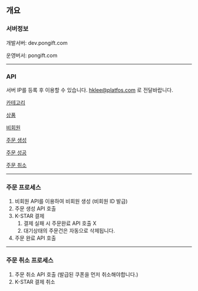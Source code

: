 ## 개요

### 서버정보

개발서버: dev.pongift.com

운영버서: pongift.com

- - -

### API

서버 IP를 등록 후 이용할 수 있습니다.
hklee@platfos.com 로 전달바랍니다.

[카테고리](https://github.com/platfos01/api-document/blob/master/%EC%B9%B4%ED%85%8C%EA%B3%A0%EB%A6%AC.md)

[상품](https://github.com/platfos01/api-document/blob/master/%EC%83%81%ED%92%88.md)

[비회원](https://github.com/platfos01/api-document/blob/master/%EB%B9%84%ED%9A%8C%EC%9B%90.md)

[주문 생성](https://github.com/platfos01/api-document/blob/master/%EC%A3%BC%EB%AC%B8%20%EC%83%9D%EC%84%B1.md)

[주문 성공](https://github.com/platfos01/api-document/blob/master/%EC%A3%BC%EB%AC%B8%20%EC%84%B1%EA%B3%B5.md)

[주문 취소](https://github.com/platfos01/api-document/blob/master/%EC%A3%BC%EB%AC%B8%20%EC%B7%A8%EC%86%8C.md)

- - -

### 주문 프로세스

1. 비회원 API를 이용하여 비회원 생성 (비회원 ID 발급)
2. 주문 생성 API 호출
3. K-STAR 결제
	1. 결제 실패 시 주문완료 API 호출 X
	2. 대기상태의 주문건은 자동으로 삭제됩니다.
4. 주문 완료 API 호출

- - -

### 주문 취소 프로세스

1. 주문 취소 API 호출 (발급된 쿠폰을 먼저 취소해야합니다.)
2. K-STAR 결제 취소